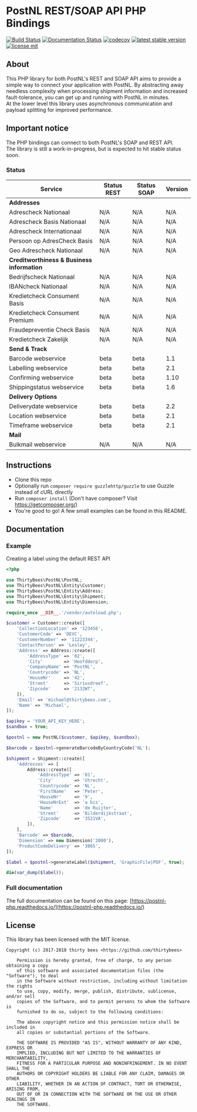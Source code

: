 # PostNL REST/SOAP API PHP Bindings

[![Build Status](https://travis-ci.org/thirtybees/postnl-api-php.svg?branch=master)](https://travis-ci.org/thirtybees/postnl-api-php)
[![Documentation Status](https://readthedocs.org/projects/postnl-php/badge/?version=latest)](https://postnl-php.readthedocs.io/en/latest/?badge=latest)
[![codecov](https://codecov.io/gh/thirtybees/postnl-api-php/branch/master/graph/badge.svg)](https://codecov.io/gh/thirtybees/postnl-api-php)
[![latest stable version](https://poser.pugx.org/thirtybees/postnl-api-php/v/stable.svg)](https://packagist.org/packages/thirtybees/postnl-api-php)
[![license mit](https://poser.pugx.org/thirtybees/postnl-api-php/license.svg)](https://packagist.org/packages/thirtybees/postnl-api-php)

## About

This PHP library for both PostNL's REST and SOAP API aims to provide a simple way to connect your 
application with PostNL. By abstracting away needless complexity when processing shipment 
information and increased fault-tolerance, you can get up and running with PostNL in minutes.  
At the lower level this library uses asynchronous communication and payload splitting for 
improved performance.

## Important notice

The PHP bindings can connect to both PostNL's SOAP and REST API.  
The library is still a work-in-progress, but is expected to hit stable status soon.

### Status

| Service                                     | Status REST               | Status SOAP               | Version |
| ------------------------------------------- | ------------------------- | ------------------------- | ------- |
| **Addresses**                               |                           |                           |         |
| Adrescheck Nationaal                        | N/A                       | N/A                       | N/A     |
| Adrescheck Basis Nationaal                  | N/A                       | N/A                       | N/A     |
| Adrescheck Internationaal                   | N/A                       | N/A                       | N/A     |
| Persoon op AdresCheck Basis                 | N/A                       | N/A                       | N/A     |
| Geo Adrescheck Nationaal                    | N/A                       | N/A                       | N/A     |
| **Creditworthiness & Business information** |                           |                           |         |
| Bedrijfscheck Nationaal                     | N/A                       | N/A                       | N/A     |
| IBANcheck Nationaal                         | N/A                       | N/A                       | N/A     |
| Kredietcheck Consument Basis                | N/A                       | N/A                       | N/A     |
| Kredietcheck Consument Premium              | N/A                       | N/A                       | N/A     |
| Fraudepreventie Check Basis                 | N/A                       | N/A                       | N/A     |
| Kredietcheck Zakelijk                       | N/A                       | N/A                       | N/A     |
| **Send & Track**                            |                           |                           |         |
| Barcode webservice                          | beta                      | beta                      | 1.1     |
| Labelling webservice                        | beta                      | beta                      | 2.1     |
| Confirming webservice                       | beta                      | beta                      | 1.10    |
| Shippingstatus webservice                   | beta                      | beta                      | 1.6     |
| **Delivery Options**                        |                           |                           |         |
| Deliverydate webservice                     | beta                      | beta                      | 2.2     |
| Location webservice                         | beta                      | beta                      | 2.1     |
| Timeframe webservice                        | beta                      | beta                      | 2.1     |
| **Mail**                                    |                           |                           |         |
| Bulkmail webservice                         | N/A                       | N/A                       | N/A     |

## Instructions

- Clone this repo
- Optionally run `composer require guzzlehttp/guzzle` to use Guzzle instead of cURL directly
- Run `composer install` (Don't have composer? Visit https://getcomposer.org/)
- You're good to go! A few small examples can be found in this README.

## Documentation

### Example

Creating a label using the default REST API

```php
<?php

use ThirtyBees\PostNL\PostNL;
use ThirtyBees\PostNL\Entity\Customer;
use ThirtyBees\PostNL\Entity\Address;
use ThirtyBees\PostNL\Entity\Shipment;
use ThirtyBees\PostNL\Entity\Dimension;

require_once __DIR__.'/vendor/autoload.php';

$customer = Customer::create([
    'CollectionLocation' => '123456',
    'CustomerCode' => 'DEVC',
    'CustomerNumber' => '11223344',
    'ContactPerson' => 'Lesley',
    'Address' => Address::create([
        'AddressType' => '02',
        'City'        => 'Hoofddorp',
        'CompanyName' => 'PostNL',
        'Countrycode' => 'NL',
        'HouseNr'     => '42',
        'Street'      => 'Siriusdreef',
        'Zipcode'     => '2132WT',
    ]),
    'Email' => 'michael@thirtybees.com',
    'Name' => 'Michael',
]);

$apikey = 'YOUR_API_KEY_HERE';
$sandbox = true;

$postnl = new PostNL($customer, $apikey, $sandbox);

$barcode = $postnl->generateBarcodeByCountryCode('NL');

$shipment = Shipment::create([
    'Addresses' => [
        Address::create([
            'AddressType' => '01',
            'City'        => 'Utrecht',
            'Countrycode' => 'NL',
            'FirstName'   => 'Peter',
            'HouseNr'     => '9',
            'HouseNrExt'  => 'a bis',
            'Name'        => 'de Ruijter',
            'Street'      => 'Bilderdijkstraat',
            'Zipcode'     => '3521VA',
        ]),
    ],
    'Barcode' => $barcode,
    'Dimension' => new Dimension('2000'),
    'ProductCodeDelivery' => '3085',
]);

$label = $postnl->generateLabel($shipment, 'GraphicFile|PDF', true);

die(var_dump($label));
```

### Full documentation

The full documentation can be found on this page: [https://postnl-php.readthedocs.io/](https://postnl-php.readthedocs.io/)

## License

This library has been licensed with the MIT license.

```
Copyright (c) 2017-2018 thirty bees <https://github.com/thirtybees>

    Permission is hereby granted, free of charge, to any person obtaining a copy
    of this software and associated documentation files (the "Software"), to deal
    in the Software without restriction, including without limitation the rights
    to use, copy, modify, merge, publish, distribute, sublicense, and/or sell
    copies of the Software, and to permit persons to whom the Software is
    furnished to do so, subject to the following conditions:

    The above copyright notice and this permission notice shall be included in
    all copies or substantial portions of the Software.

    THE SOFTWARE IS PROVIDED "AS IS", WITHOUT WARRANTY OF ANY KIND, EXPRESS OR
    IMPLIED, INCLUDING BUT NOT LIMITED TO THE WARRANTIES OF MERCHANTABILITY,
    FITNESS FOR A PARTICULAR PURPOSE AND NONINFRINGEMENT. IN NO EVENT SHALL THE
    AUTHORS OR COPYRIGHT HOLDERS BE LIABLE FOR ANY CLAIM, DAMAGES OR OTHER
    LIABILITY, WHETHER IN AN ACTION OF CONTRACT, TORT OR OTHERWISE, ARISING FROM,
    OUT OF OR IN CONNECTION WITH THE SOFTWARE OR THE USE OR OTHER DEALINGS IN
    THE SOFTWARE.
```
